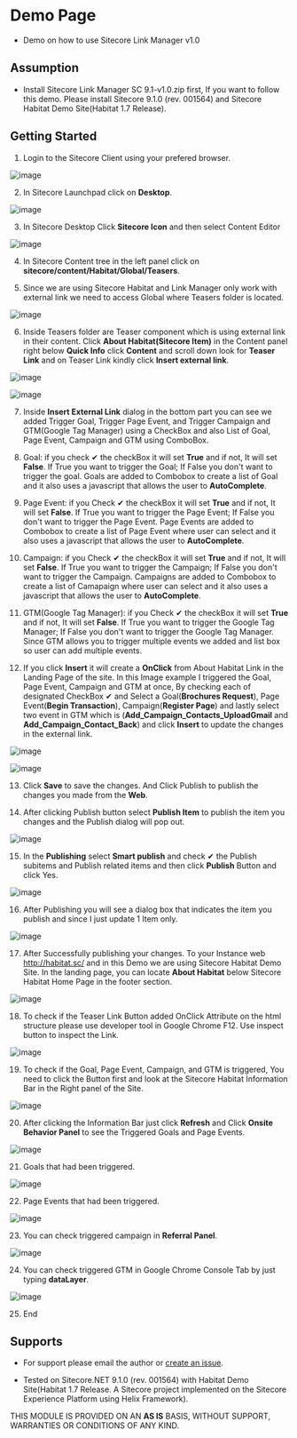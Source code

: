 # Demo Page

+ Demo on how to use Sitecore Link Manager v1.0

## Assumption

+ Install Sitecore Link Manager SC 9.1-v1.0.zip first, If you want to follow this demo. Please install Sitecore 9.1.0 (rev. 001564) and Sitecore Habitat Demo Site(Habitat 1.7 Release).

## Getting Started

1. Login to the Sitecore Client using your prefered browser.

![image](https://cloud.githubusercontent.com/assets/2329372/26075898/d4ffd252-396b-11e7-8b89-5388328049e4.png)

2. In Sitecore Launchpad click on **Desktop**.

![image](https://user-images.githubusercontent.com/2329372/29325656-16fda4fc-821b-11e7-8270-b68963439398.png)

3. In Sitecore Desktop Click **Sitecore Icon** and then select Content Editor

![image](https://user-images.githubusercontent.com/2329372/29325732-5c1b6f2e-821b-11e7-853a-5d5af02a77d8.png)

4. In Sitecore Content tree in the left panel click on **sitecore/content/Habitat/Global/Teasers**. 

5. Since we are using Sitecore Habitat and Link Manager only work with external link we need to access Global where Teasers folder is located.

![image](https://user-images.githubusercontent.com/2329372/29325830-c23e4c86-821b-11e7-9d1b-486beee888f2.png)

6. Inside Teasers folder are Teaser component which is using external link in their content.
Click **About Habitat(Sitecore Item)** in the Content panel right below **Quick Info** click **Content** and scroll down look for **Teaser Link** and on Teaser Link kindly click **Insert external link**.

![image](https://user-images.githubusercontent.com/2329372/29325901-07469a22-821c-11e7-9d69-1064416fe7da.png)

![image](https://user-images.githubusercontent.com/2329372/29325882-f0a51b40-821b-11e7-8d84-85a4fdbfc580.png)

7. Inside **Insert External Link** dialog in the bottom part you can see we added Trigger Goal, Trigger Page Event, and Trigger Campaign and GTM(Google Tag Manager) using a CheckBox and also List of Goal, Page Event, Campaign and GTM using ComboBox.

8. Goal: if you check ✔ the checkBox it will set **True** and if not, It will set **False**. If True you want to trigger the Goal; If False you don't want to trigger the goal. Goals are added to Combobox to create a list of Goal and it also uses a javascript that allows the user to **AutoComplete**.

9. Page Event: if you Check ✔ the checkBox it will set **True** and if not, It will set **False**. If True you want to trigger the Page Event; If False you don't want to trigger the Page Event. Page Events are added to Combobox to create a list of Page Event where user can select and it also uses a javascript that allows the user to **AutoComplete**.

10. Campaign: if you Check ✔ the checkBox it will set **True** and if not, It will set **False**. If True you want to trigger the Campaign; If False you don't want to trigger the Campaign. Campaigns are added to Combobox to create a list of Camapaign where user can select and it also uses a javascript that allows the user to **AutoComplete**.

11. GTM(Google Tag Manager): if you Check ✔ the checkBox it will set **True** and if not, It will set **False**. If True you want to trigger the Google Tag Manager; If False you don't want to trigger the Google Tag Manager. Since GTM allows you to trigger multiple events we added and list box so user can add multiple events.

12. If you click **Insert** it will create a **OnClick** from About Habitat Link in the Landing Page of the site. In this Image example I triggered the Goal, Page Event, Campaign and GTM at once, By checking each of designated CheckBox ✔ and Select a Goal(**Brochures Request**), Page Event(**Begin Transaction**), Campaign(**Register Page**) and lastly select two event in GTM which is (**Add_Campaign_Contacts_UploadGmail** and **Add_Campaign_Contact_Back**) and click **Insert** to update the changes in the external link.

![image](https://user-images.githubusercontent.com/2329372/29325940-27164816-821c-11e7-998d-7aa05417b440.png)

![image](https://user-images.githubusercontent.com/34522951/52430415-f92eb580-2b40-11e9-984f-2e1681942f61.png)

13. Click **Save** to save the changes. And Click Publish to publish the changes you made from the **Web**.

14. After clicking Publish button select **Publish Item** to publish the item you changes and the Publish dialog will pop out.

![image](https://user-images.githubusercontent.com/2329372/29326022-859bcb0e-821c-11e7-9778-6343299506d1.png)

15. In the **Publishing** select **Smart publish** and check ✔ the Publish subitems and Publish related items and then click **Publish** Button and click Yes.

![image](https://user-images.githubusercontent.com/2329372/29326104-d8b00a80-821c-11e7-8a43-4aa5e6390759.png)

16. After Publishing you will see a dialog box that indicates the item you publish and since I just update 1 Item only.

![image](https://user-images.githubusercontent.com/2329372/29326135-f9731ad2-821c-11e7-8167-bf1d22a6f556.png)

17. After Successfully publishing your changes. To your Instance web http://habitat.sc/ and in this Demo we are using Sitecore Habitat Demo Site. In the landing page, you can locate **About Habitat** below Sitecore Habitat Home Page in the footer section.

![image](https://user-images.githubusercontent.com/2329372/29326266-6846902e-821d-11e7-94aa-8f4404400bdd.png)

18. To check if the Teaser Link Button added OnClick Attribute on the html structure please use developer tool in Google Chrome F12. Use inspect button to inspect the Link.

![image](https://user-images.githubusercontent.com/34522951/52433480-22067900-2b48-11e9-9513-a5c77f850883.png)

19. To check if the Goal, Page Event, Campaign, and GTM is triggered, You need to click the Button first and look at the Sitecore Habitat Information Bar in the Right panel of the Site.

![image](https://user-images.githubusercontent.com/34522951/52435057-c9d17600-2b4b-11e9-9e78-898234e30b43.png)

20. After clicking the Information Bar just click **Refresh** and Click **Onsite Behavior Panel** to see the Triggered Goals and Page Events.

![image](https://user-images.githubusercontent.com/2329372/29326373-db4bce0e-821d-11e7-8dfc-159c4865cde0.png)

21. Goals that had been triggered.

![image](https://user-images.githubusercontent.com/2329372/29326417-fd57ee10-821d-11e7-9f2f-ef20160de85c.png)

22. Page Events that had been triggered.

![image](https://user-images.githubusercontent.com/2329372/29326445-1c154d5c-821e-11e7-87ce-893f7a37e3f9.png)

23. You can check triggered campaign in **Referral Panel**.

![image](https://user-images.githubusercontent.com/2329372/29326461-2ccd2796-821e-11e7-887a-95ca048f6e1b.png)

24. You can check triggered GTM in Google Chrome Console Tab by just typing **dataLayer**.

![image](https://user-images.githubusercontent.com/34522951/52434739-0fda0a00-2b4b-11e9-9692-40bc1853af34.png)

25. End

## Supports

+ For support please email the author or [create an issue](https://github.com/JairoSolutions/LinkManager/issues/new).

+ Tested on Sitecore.NET 9.1.0 (rev. 001564) with Habitat Demo Site(Habitat 1.7 Release. A Sitecore project implemented on the Sitecore Experience Platform using Helix Framework).

THIS MODULE IS PROVIDED ON AN **AS IS** BASIS, WITHOUT SUPPORT, WARRANTIES OR CONDITIONS OF ANY KIND.
